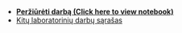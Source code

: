 - **[Peržiūrėti darbą (Click here to view notebook)](https://elijas.github.io/statistikos-laboratorinis-darbas/)**
- [Kitų laboratorinių darbų sąrašas](https://github.com/Elijas/statistikos-laboratoriniai-darbai)
